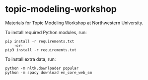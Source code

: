 # topic-modeling-workshop
Materials for Topic Modeling Workshop at Northwestern University.

To install required Python modules, run:

	pip install -r requirements.txt
		-or-
	pip3 install -r requirements.txt

To install extra data, run:

	python -m nltk.downloader popular
	python -m spacy download en_core_web_sm
